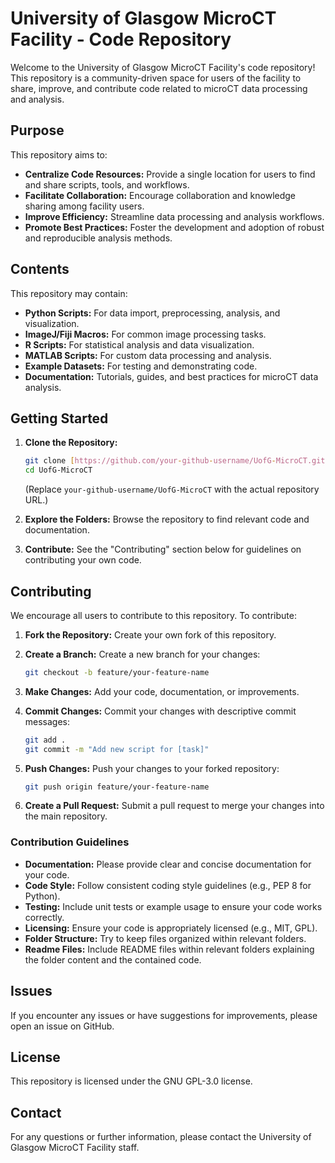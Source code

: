 # University of Glasgow MicroCT Facility - Code Repository

Welcome to the University of Glasgow MicroCT Facility's code repository! This repository is a community-driven space for users of the facility to share, improve, and contribute code related to microCT data processing and analysis.

## Purpose

This repository aims to:

* **Centralize Code Resources:** Provide a single location for users to find and share scripts, tools, and workflows.
* **Facilitate Collaboration:** Encourage collaboration and knowledge sharing among facility users.
* **Improve Efficiency:** Streamline data processing and analysis workflows.
* **Promote Best Practices:** Foster the development and adoption of robust and reproducible analysis methods.

## Contents

This repository may contain:

* **Python Scripts:** For data import, preprocessing, analysis, and visualization.
* **ImageJ/Fiji Macros:** For common image processing tasks.
* **R Scripts:** For statistical analysis and data visualization.
* **MATLAB Scripts:** For custom data processing and analysis.
* **Example Datasets:** For testing and demonstrating code.
* **Documentation:** Tutorials, guides, and best practices for microCT data analysis.

## Getting Started

1.  **Clone the Repository:**
    ```bash
    git clone [https://github.com/your-github-username/UofG-MicroCT.git](https://www.google.com/search?q=https://github.com/your-github-username/UofG-MicroCT.git)
    cd UofG-MicroCT
    ```
    (Replace `your-github-username/UofG-MicroCT` with the actual repository URL.)

2.  **Explore the Folders:** Browse the repository to find relevant code and documentation.

3.  **Contribute:** See the "Contributing" section below for guidelines on contributing your own code.

## Contributing

We encourage all users to contribute to this repository. To contribute:

1.  **Fork the Repository:** Create your own fork of this repository.

2.  **Create a Branch:** Create a new branch for your changes:
    ```bash
    git checkout -b feature/your-feature-name
    ```

3.  **Make Changes:** Add your code, documentation, or improvements.

4.  **Commit Changes:** Commit your changes with descriptive commit messages:
    ```bash
    git add .
    git commit -m "Add new script for [task]"
    ```

5.  **Push Changes:** Push your changes to your forked repository:
    ```bash
    git push origin feature/your-feature-name
    ```

6.  **Create a Pull Request:** Submit a pull request to merge your changes into the main repository.

### Contribution Guidelines

* **Documentation:** Please provide clear and concise documentation for your code.
* **Code Style:** Follow consistent coding style guidelines (e.g., PEP 8 for Python).
* **Testing:** Include unit tests or example usage to ensure your code works correctly.
* **Licensing:** Ensure your code is appropriately licensed (e.g., MIT, GPL).
* **Folder Structure:** Try to keep files organized within relevant folders.
* **Readme Files:** Include README files within relevant folders explaining the folder content and the contained code.

## Issues

If you encounter any issues or have suggestions for improvements, please open an issue on GitHub.

## License

This repository is licensed under the GNU GPL-3.0 license.

## Contact

For any questions or further information, please contact the University of Glasgow MicroCT Facility staff.
